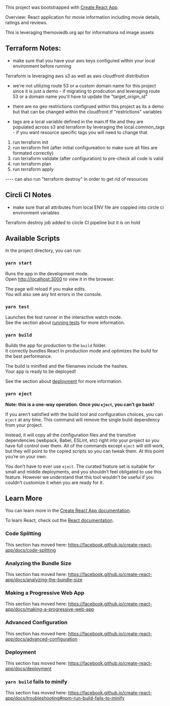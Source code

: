 This project was bootstrapped with [Create React App](https://github.com/facebook/create-react-app).

Overview:
React application for movie information including movie details, ratings and reviews.

This is leveraging themoviedb.org api for informationa nd image assets


## Terraform Notes:
- make sure that you have your aws keys configured within your local environment before running

Terraform is leveraging aws s3 as well as aws cloudfront distribution

- we're not utilizing route 53 or a custom domain name for this project since it is just a demo - if migrating to prodcution and leveraging route 53 or a domain name you'll have to update the "target_origin_id"

- there are no geo restrictions configrued within this project as its a demo but that can be changed within the cloudfront.tf "restrictions" variables

- tags are a local variable defined in the main.tf file and they are populated across s3 and terraform by leveraging the local.common_tags - if you want resource specific tags you will need to change that

1. run terraform init
2. run terraform fmt (after initial configureation to make sure all files are formated correctly)
3. run terraform validate (after configuration) to pre-check all code is valid
4. run terraform plan
5. run terraform apply

---- can also run "terraform destroy" in order to get rid of resources


## Circli CI Notes
- make sure that all attributes from local ENV file are coppied into circle ci environment variables


Terraform destroy job added to circle CI pipeline but it is on hold 

## Available Scripts

In the project directory, you can run:

### `yarn start`

Runs the app in the development mode.<br />
Open [http://localhost:3000](http://localhost:3000) to view it in the browser.

The page will reload if you make edits.<br />
You will also see any lint errors in the console.

### `yarn test`

Launches the test runner in the interactive watch mode.<br />
See the section about [running tests](https://facebook.github.io/create-react-app/docs/running-tests) for more information.

### `yarn build`

Builds the app for production to the `build` folder.<br />
It correctly bundles React in production mode and optimizes the build for the best performance.

The build is minified and the filenames include the hashes.<br />
Your app is ready to be deployed!

See the section about [deployment](https://facebook.github.io/create-react-app/docs/deployment) for more information.

### `yarn eject`

**Note: this is a one-way operation. Once you `eject`, you can’t go back!**

If you aren’t satisfied with the build tool and configuration choices, you can `eject` at any time. This command will remove the single build dependency from your project.

Instead, it will copy all the configuration files and the transitive dependencies (webpack, Babel, ESLint, etc) right into your project so you have full control over them. All of the commands except `eject` will still work, but they will point to the copied scripts so you can tweak them. At this point you’re on your own.

You don’t have to ever use `eject`. The curated feature set is suitable for small and middle deployments, and you shouldn’t feel obligated to use this feature. However we understand that this tool wouldn’t be useful if you couldn’t customize it when you are ready for it.

## Learn More

You can learn more in the [Create React App documentation](https://facebook.github.io/create-react-app/docs/getting-started).

To learn React, check out the [React documentation](https://reactjs.org/).

### Code Splitting

This section has moved here: https://facebook.github.io/create-react-app/docs/code-splitting

### Analyzing the Bundle Size

This section has moved here: https://facebook.github.io/create-react-app/docs/analyzing-the-bundle-size

### Making a Progressive Web App

This section has moved here: https://facebook.github.io/create-react-app/docs/making-a-progressive-web-app

### Advanced Configuration

This section has moved here: https://facebook.github.io/create-react-app/docs/advanced-configuration

### Deployment

This section has moved here: https://facebook.github.io/create-react-app/docs/deployment

### `yarn build` fails to minify

This section has moved here: https://facebook.github.io/create-react-app/docs/troubleshooting#npm-run-build-fails-to-minify

